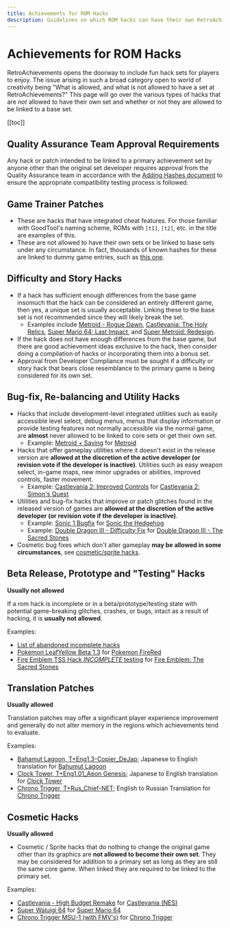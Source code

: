 ```yaml
---
title: Achievements for ROM Hacks
description: Guidelines on which ROM hacks can have their own RetroAchievements sets, including the rules for linking hacks to base sets. Learn what is allowed and what is not.
---
```


# Achievements for ROM Hacks

RetroAchievements opens the doorway to include fun hack sets for players to enjoy. The issue arising in such a broad category open to world of creativity being "What is allowed, and what is not allowed to have a set at RetroAchievements?" This page will go over the various types of hacks that are _not_ allowed to have their own set and whether or not they are allowed to be linked to a base set.

[[toc]]

## Quality Assurance Team Approval Requirements

Any hack or patch intended to be linked to a primary achievement set by anyone other than the original set developer requires approval from the Quality Assurance team in accordance with the [Adding Hashes document](/guidelines/content/adding-hashes) to ensure the appropriate compatibility testing process is followed.

## Game Trainer Patches

- These are hacks that have integrated cheat features. For those familiar with GoodTool's naming scheme, ROMs with `[t1]`, `[t2]`, etc. in the title are examples of this.
- These are not allowed to have their own sets or be linked to base sets under any circumstance. In fact, thousands of known hashes for these are linked to dummy game entries, such as [this one](https://retroachievements.org/linkedhashes.php?g=11623).

## Difficulty and Story Hacks

- If a hack has sufficient enough differences from the base game insomuch that the hack can be considered an entirely different game, then yes, a unique set is usually acceptable. Linking these to the base set is not recommended since they will likely break the set.
  - Examples include [Metroid - Rogue Dawn](http://retroachievements.org/Game/9597), [Castlevania: The Holy Relics](http://retroachievements.org/game/11655), [Super Mario 64: Last Impact](http://retroachievements.org/game/12733), and [Super Metroid: Redesign](http://retroachievements.org/game/820).
- If the hack does not have enough differences from the base game, but there are good achievement ideas exclusive to the hack, then consider doing a compilation of hacks or incorporating them into a bonus set.
- Approval from Developer Compliance must be sought if a difficulty or story hack that bears close resemblance to the primary game is being considered for its own set.

## Bug-fix, Re-balancing and Utility Hacks

- Hacks that include development-level integrated utilities such as easily accessible level select, debug menus, menus that display information or provide testing features not normally accessible via the normal game, are **almost** never allowed to be linked to core sets or get their own set.
  - Example: [Metroid + Saving](http://www.romhacking.net/hacks/1186/) for [Metroid](https://retroachievements.org/game/1487)
- Hacks that offer gameplay utilities where it doesn't exist in the release version are **allowed at the discretion of the active developer (or revision vote if the developer is inactive)**. Utilities such as easy weapon select, in-game maps, new minor upgrades or abilities, improved controls, faster movement.
  - Example: [Castlevania 2: Improved Controls](https://www.romhacking.net/hacks/4150/) for [Castlevania 2: Simon's Quest](https://retroachievements.org/game/1461)
- Utilities and bug-fix hacks that improve or patch glitches found in the released version of games are **allowed at the discretion of the active developer (or revision vote if the developer is inactive)**.
  - Example: [Sonic 1 Bugfix](https://www.romhacking.net/hacks/3200/) for [Sonic the Hedgehog](http://retroachievements.org/game/1)
  - Example: [Double Dragon III - Difficulty Fix](https://www.romhacking.net/hacks/239/) for [Double Dragon III - The Sacred Stones](https://retroachievements.org/game/1662)
- Cosmetic bug fixes which don't alter gameplay **may be allowed in some circumstances**, see [cosmetic/sprite hacks](#cosmetic--sprite-hacks).

## Beta Release, Prototype and "Testing" Hacks

**Usually not allowed**

If a rom hack is incomplete or in a beta/prototype/testing state with potential game-breaking glitches, crashes, or bugs, intact as a result of hacking, it is **usually not allowed**.

Examples:

- [List of abandoned incomplete hacks](https://www.romhacking.net/abandoned/#id2)
- [Pokemon LeafYellow Beta 1.3](https://www.pokecommunity.com/showthread.php?t=418666) for [Pokemon FireRed](https://retroachievements.org/game/515)
- [Fire Emblem TSS Hack _INCOMPLETE_ testing](https://www.romhacking.net/forum/index.php?topic=28277.0) for [Fire Emblem: The Sacred Stones](http://retroachievements.org/game/2482)

## Translation Patches

**Usually allowed**

Translation patches may offer a significant player experience improvement and generally do not alter memory in the regions which achievements tend to evaluate.

Examples:

- [Bahamut Lagoon, T+Eng1.3-Copier_DeJap](http://www.romhacking.net/translations/280/); Japanese to English translation for [Bahumut Lagoon](https://retroachievements.org/Game/2257)
- [Clock Tower, T+Eng1.01_Aeon Genesis](http://www.romhacking.net/translations/302/); Japanese to English translation for [Clock Tower](https://retroachievements.org/Game/2374)
- [Chrono Trigger, T+Rus_Chief-NET](http://chief-net.ru/index.php?option=com_content&task=view&id=15&Itemid=29); English to Russian Translation for [Chrono Trigger](http://retroachievements.org/Game/319)

## Cosmetic Hacks

**Usually allowed**

- Cosmetic / Sprite hacks that do nothing to change the original game other than its graphics are **not allowed to become their own set**. They may be considered for addition to a primary set as long as they are still the same core game. When linked they are required to be linked to the primary set.

Examples:

- [Castlevania - High Budget Remake](https://www.romhacking.net/hacks/2673/) for [Castlevania (NES)](http://retroachievements.org/game/1462)
- [Super Waluigi 64](https://hacks.sm64hacks.com/hack/403) for [Super Mario 64](http://retroachievements.org/Game/10003)
- [Chrono Trigger MSU-1 (with FMV's)](https://www.romhacking.net/forum/index.php?topic=23115.0) for [Chrono Trigger](http://retroachievements.org/game/319)
